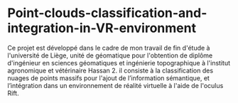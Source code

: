 # Point-clouds-classification-and-integration-in-VR-environment
Ce projet est développé dans le cadre de mon travail de fin d'étude à l'université de Liège, unité de géomatique pour l'obtention de diplôme d'ingénieur en sciences géomatiques et ingénierie topographique à l'institut agronomique et vétérinaire Hassan 2. il consiste à la classification des nuages de points massifs pour l'ajout de l’information sémantique, et l’intégration dans un environnement de réalité virtuelle à l'aide de l'oculus Rift.
